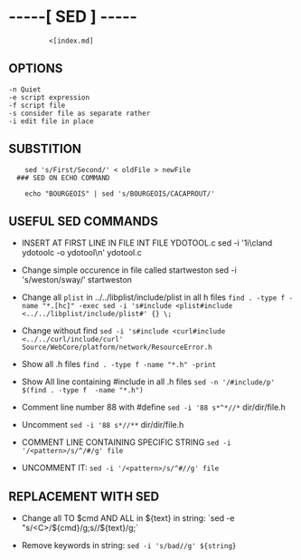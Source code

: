 # -----[ SED ] -----
                                                
              <[index.md]

## OPTIONS
	-n Quiet 
	-e script expression 
	-f script file 
	-s consider file as separate rather 
	-i edit file in place
	
## SUBSTITION
		sed 's/First/Second/' < oldFile > newFile
	  ### SED ON ECHO COMMAND
		
		echo "BOURGEOIS" | sed 's/BOURGEOIS/CACAPROUT/'

## USEFUL SED COMMANDS
* INSERT AT FIRST LINE IN FILE INT FILE YDOTOOL.c
	sed -i '1i\cland ydotoolc -o ydotool\n' ydotool.c

* Change simple occurence in file called startweston
  sed -i 's/weston/sway/' startweston

* Change all `plist` in ../../libplist/include/plist in all h files
  `find . -type f -name "*.[hc]" -exec sed -i 's#include <plist#include 
                                   <../../libplist/include/plist#' {} \;`

* Change without find
	`sed -i 's#include <curl#include <../../curl/include/curl' 
	         Source/WebCore/platform/network/ResourceError.h`

* Show all .h files
				`find . -type f -name "*.h" -print`
* Show All line containing #include in all .h files
				`sed -n '/#include/p' $(find . -type f  -name "*.h")`	
* Comment line number 88 with #define
				`sed -i '88 s*^*//*` dir/dir/file.h 

* Uncomment 
	 			`sed -i '88 s*//**` dir/dir/file.h

* COMMENT LINE CONTAINING SPECIFIC STRING 
				`sed -i '/<pattern>/s/^/#/g' file`

* UNCOMMENT IT:
				`sed -i '/<pattern>/s/^#//g' file`

## REPLACEMENT WITH SED 

* Change all <C> TO $cmd  AND ALL <T> in  ${text} in string:
		`sed -e "s/<C>/${cmd}/g;s/<T>/${text}/g;`

* Remove keywords in string:
		`sed -i 's/bad//g' ${string}`
			
